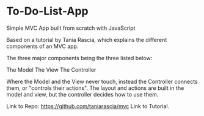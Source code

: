 # To-Do-List-App

 Simple MVC App built from scratch with JavaScript


Based on a tutorial by Tania Rascia, which explains the different components of an MVC app. 

The three major components being the three listed below:

The Model
The View
The Controller

Where the Model and the View never touch, instead the Controller connects them, or "controls their actions".
The layout and actions are built in the model and view, but the controller decides how to use them. 







Link to Repo: https://github.com/taniarascia/mvc
Link to Tutorial. 

